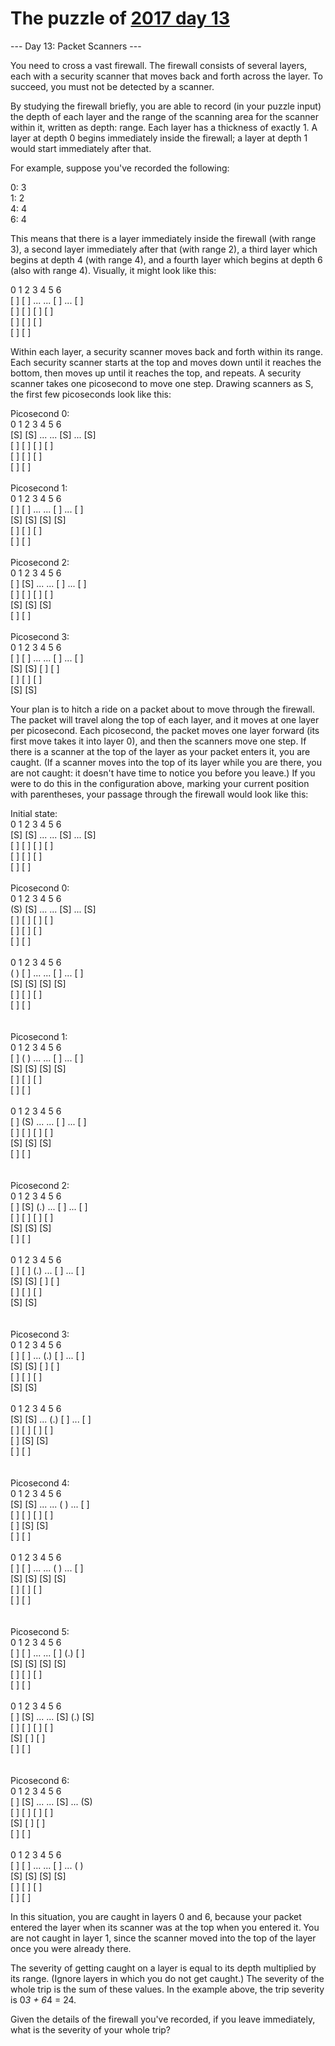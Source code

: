 # The puzzle of [2017 day 13](https://adventofcode.com/2017/day/13)

--- Day 13: Packet Scanners ---

You need to cross a vast firewall. The firewall consists of several layers, each with a security scanner that moves back and forth across the layer. To succeed, you must not be detected by a scanner.

By studying the firewall briefly, you are able to record (in your puzzle input) the depth of each layer and the range of the scanning area for the scanner within it, written as depth: range. Each layer has a thickness of exactly 1. A layer at depth 0 begins immediately inside the firewall; a layer at depth 1 would start immediately after that.

For example, suppose you've recorded the following:

0: 3\
1: 2\
4: 4\
6: 4

This means that there is a layer immediately inside the firewall (with range 3), a second layer immediately after that (with range 2), a third layer which begins at depth 4 (with range 4), and a fourth layer which begins at depth 6 (also with range 4). Visually, it might look like this:

0   1   2   3   4   5   6\
[ ] [ ] ... ... [ ] ... [ ]\
[ ] [ ]         [ ]     [ ]\
[ ]             [ ]     [ ]\
                [ ]     [ ]

Within each layer, a security scanner moves back and forth within its range. Each security scanner starts at the top and moves down until it reaches the bottom, then moves up until it reaches the top, and repeats. A security scanner takes one picosecond to move one step.  Drawing scanners as S, the first few picoseconds look like this:

Picosecond 0:\
 0   1   2   3   4   5   6\
[S] [S] ... ... [S] ... [S]\
[ ] [ ]         [ ]     [ ]\
[ ]             [ ]     [ ]\
                [ ]     [ ]\
\
Picosecond 1:\
 0   1   2   3   4   5   6\
[ ] [ ] ... ... [ ] ... [ ]\
[S] [S]         [S]     [S]\
[ ]             [ ]     [ ]\
                [ ]     [ ]\
\
Picosecond 2:\
 0   1   2   3   4   5   6\
[ ] [S] ... ... [ ] ... [ ]\
[ ] [ ]         [ ]     [ ]\
[S]             [S]     [S]\
                [ ]     [ ]\
\
Picosecond 3:\
 0   1   2   3   4   5   6\
[ ] [ ] ... ... [ ] ... [ ]\
[S] [S]         [ ]     [ ]\
[ ]             [ ]     [ ]\
                [S]     [S]

Your plan is to hitch a ride on a packet about to move through the firewall.  The packet will travel along the top of each layer, and it moves at one layer per picosecond. Each picosecond, the packet moves one layer forward (its first move takes it into layer 0), and then the scanners move one step. If there is a scanner at the top of the layer as your packet enters it, you are caught. (If a scanner moves into the top of its layer while you are there, you are not caught: it doesn't have time to notice you before you leave.) If you were to do this in the configuration above, marking your current position with parentheses, your passage through the firewall would look like this:

Initial state:\
 0   1   2   3   4   5   6\
[S] [S] ... ... [S] ... [S]\
[ ] [ ]         [ ]     [ ]\
[ ]             [ ]     [ ]\
                [ ]     [ ]\
\
Picosecond 0:\
 0   1   2   3   4   5   6\
(S) [S] ... ... [S] ... [S]\
[ ] [ ]         [ ]     [ ]\
[ ]             [ ]     [ ]\
                [ ]     [ ]\
\
 0   1   2   3   4   5   6\
( ) [ ] ... ... [ ] ... [ ]\
[S] [S]         [S]     [S]\
[ ]             [ ]     [ ]\
                [ ]     [ ]\
\
\
Picosecond 1:\
 0   1   2   3   4   5   6\
[ ] ( ) ... ... [ ] ... [ ]\
[S] [S]         [S]     [S]\
[ ]             [ ]     [ ]\
                [ ]     [ ]\
\
 0   1   2   3   4   5   6\
[ ] (S) ... ... [ ] ... [ ]\
[ ] [ ]         [ ]     [ ]\
[S]             [S]     [S]\
                [ ]     [ ]\
\
\
Picosecond 2:\
 0   1   2   3   4   5   6\
[ ] [S] (.) ... [ ] ... [ ]\
[ ] [ ]         [ ]     [ ]\
[S]             [S]     [S]\
                [ ]     [ ]\
\
 0   1   2   3   4   5   6\
[ ] [ ] (.) ... [ ] ... [ ]\
[S] [S]         [ ]     [ ]\
[ ]             [ ]     [ ]\
                [S]     [S]\
\
\
Picosecond 3:\
 0   1   2   3   4   5   6\
[ ] [ ] ... (.) [ ] ... [ ]\
[S] [S]         [ ]     [ ]\
[ ]             [ ]     [ ]\
                [S]     [S]\
\
 0   1   2   3   4   5   6\
[S] [S] ... (.) [ ] ... [ ]\
[ ] [ ]         [ ]     [ ]\
[ ]             [S]     [S]\
                [ ]     [ ]\
\
\
Picosecond 4:\
 0   1   2   3   4   5   6\
[S] [S] ... ... ( ) ... [ ]\
[ ] [ ]         [ ]     [ ]\
[ ]             [S]     [S]\
                [ ]     [ ]\
\
 0   1   2   3   4   5   6\
[ ] [ ] ... ... ( ) ... [ ]\
[S] [S]         [S]     [S]\
[ ]             [ ]     [ ]\
                [ ]     [ ]\
\
\
Picosecond 5:\
 0   1   2   3   4   5   6\
[ ] [ ] ... ... [ ] (.) [ ]\
[S] [S]         [S]     [S]\
[ ]             [ ]     [ ]\
                [ ]     [ ]\
\
 0   1   2   3   4   5   6\
[ ] [S] ... ... [S] (.) [S]\
[ ] [ ]         [ ]     [ ]\
[S]             [ ]     [ ]\
                [ ]     [ ]\
\
\
Picosecond 6:\
 0   1   2   3   4   5   6\
[ ] [S] ... ... [S] ... (S)\
[ ] [ ]         [ ]     [ ]\
[S]             [ ]     [ ]\
                [ ]     [ ]\
\
 0   1   2   3   4   5   6\
[ ] [ ] ... ... [ ] ... ( )\
[S] [S]         [S]     [S]\
[ ]             [ ]     [ ]\
                [ ]     [ ]

In this situation, you are caught in layers 0 and 6, because your packet entered the layer when its scanner was at the top when you entered it. You are not caught in layer 1, since the scanner moved into the top of the layer once you were already there.

The severity of getting caught on a layer is equal to its depth multiplied by its range. (Ignore layers in which you do not get caught.) The severity of the whole trip is the sum of these values.  In the example above, the trip severity is 0*3 + 6*4 = 24.

Given the details of the firewall you've recorded, if you leave immediately, what is the severity of your whole trip?